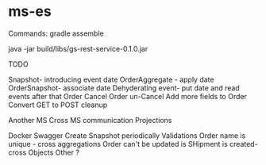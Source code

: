 # ms-es

Commands:
gradle assemble

java -jar build/libs/gs-rest-service-0.1.0.jar

TODO

Snapshot- introducing event date
	OrderAggregate - apply date
	OrderSnapshot- associate date
	Dehyderating event- put date and read events after that
Order Cancel
Order un-Cancel
Add more fields to Order
Convert GET to POST
cleanup


Another MS
Cross MS communication
Projections
	

Docker
Swagger
Create Snapshot periodically
Validations
	Order name is unique - cross aggregations
	Order can't be updated is SHipment is created- cross Objects
	Other ?
